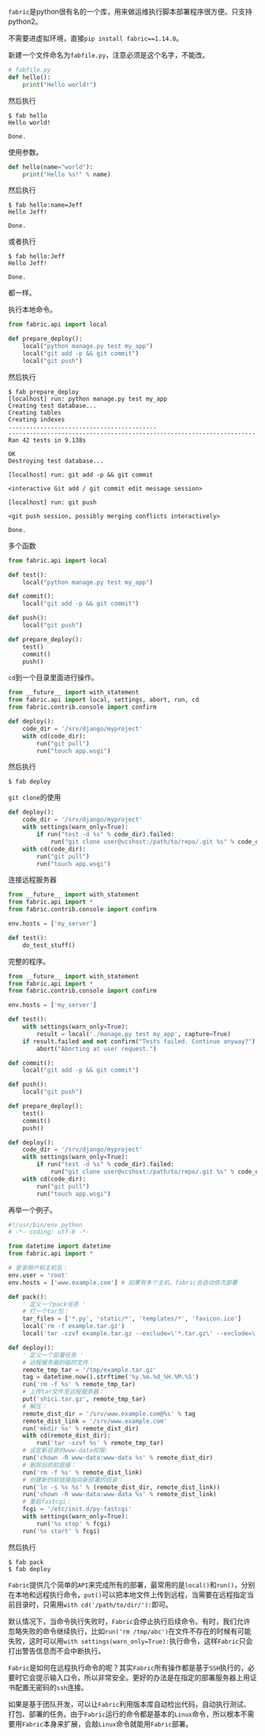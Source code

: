 `fabric`是python很有名的一个库，用来做运维执行脚本部署程序很方便。只支持python2。

不需要进虚拟环境，直接`pip install fabric==1.14.0`。

新建一个文件命名为`fabfile.py`，注意必须是这个名字，不能改。

```py
# fabfile.py
def hello():
    print("Hello world!")
```

然后执行

```
$ fab hello
Hello world!

Done.
```

使用参数。

```py
def hello(name="world"):
    print("Hello %s!" % name)
```

然后执行

```
$ fab hello:name=Jeff
Hello Jeff!

Done.
```

或者执行

```
$ fab hello:Jeff
Hello Jeff!

Done.
```

都一样。

执行本地命令。

```py
from fabric.api import local

def prepare_deploy():
    local("python manage.py test my_app")
    local("git add -p && git commit")
    local("git push")
```

然后执行

```
$ fab prepare_deploy
[localhost] run: python manage.py test my_app
Creating test database...
Creating tables
Creating indexes
..........................................
----------------------------------------------------------------------
Ran 42 tests in 9.138s

OK
Destroying test database...

[localhost] run: git add -p && git commit

<interactive Git add / git commit edit message session>

[localhost] run: git push

<git push session, possibly merging conflicts interactively>

Done.
```

多个函数

```py
from fabric.api import local

def test():
    local("python manage.py test my_app")

def commit():
    local("git add -p && git commit")

def push():
    local("git push")

def prepare_deploy():
    test()
    commit()
    push()
```

`cd`到一个目录里面进行操作。

```py
from __future__ import with_statement
from fabric.api import local, settings, abort, run, cd
from fabric.contrib.console import confirm

def deploy():
    code_dir = '/srv/django/myproject'
    with cd(code_dir):
        run("git pull")
        run("touch app.wsgi")
```

然后执行

```
$ fab deploy
```

`git clone`的使用

```py
def deploy():
    code_dir = '/srv/django/myproject'
    with settings(warn_only=True):
        if run("test -d %s" % code_dir).failed:
            run("git clone user@vcshost:/path/to/repo/.git %s" % code_dir)
    with cd(code_dir):
        run("git pull")
        run("touch app.wsgi")
```

连接远程服务器

```py
from __future__ import with_statement
from fabric.api import *
from fabric.contrib.console import confirm

env.hosts = ['my_server']

def test():
    do_test_stuff()
```

完整的程序。

```py
from __future__ import with_statement
from fabric.api import *
from fabric.contrib.console import confirm

env.hosts = ['my_server']

def test():
    with settings(warn_only=True):
        result = local('./manage.py test my_app', capture=True)
    if result.failed and not confirm("Tests failed. Continue anyway?"):
        abort("Aborting at user request.")

def commit():
    local("git add -p && git commit")

def push():
    local("git push")

def prepare_deploy():
    test()
    commit()
    push()

def deploy():
    code_dir = '/srv/django/myproject'
    with settings(warn_only=True):
        if run("test -d %s" % code_dir).failed:
            run("git clone user@vcshost:/path/to/repo/.git %s" % code_dir)
    with cd(code_dir):
        run("git pull")
        run("touch app.wsgi")
```

再举一个例子。

```py
#!/usr/bin/env python
# -*- coding: utf-8 -*-

from datetime import datetime
from fabric.api import *

# 登录用户和主机名：
env.user = 'root'
env.hosts = ['www.example.com'] # 如果有多个主机，fabric会自动依次部署

def pack():
    ' 定义一个pack任务 '
    # 打一个tar包：
    tar_files = ['*.py', 'static/*', 'templates/*', 'favicon.ico']
    local('rm -f example.tar.gz')
    local('tar -czvf example.tar.gz --exclude=\'*.tar.gz\' --exclude=\'fabfile.py\' %s' % ' '.join(tar_files))

def deploy():
    ' 定义一个部署任务 '
    # 远程服务器的临时文件：
    remote_tmp_tar = '/tmp/example.tar.gz'
    tag = datetime.now().strftime('%y.%m.%d_%H.%M.%S')
    run('rm -f %s' % remote_tmp_tar)
    # 上传tar文件至远程服务器：
    put('shici.tar.gz', remote_tmp_tar)
    # 解压：
    remote_dist_dir = '/srv/www.example.com@%s' % tag
    remote_dist_link = '/srv/www.example.com'
    run('mkdir %s' % remote_dist_dir)
    with cd(remote_dist_dir):
        run('tar -xzvf %s' % remote_tmp_tar)
    # 设定新目录的www-data权限:
    run('chown -R www-data:www-data %s' % remote_dist_dir)
    # 删除旧的软链接：
    run('rm -f %s' % remote_dist_link)
    # 创建新的软链接指向新部署的目录：
    run('ln -s %s %s' % (remote_dist_dir, remote_dist_link))
    run('chown -R www-data:www-data %s' % remote_dist_link)
    # 重启fastcgi：
    fcgi = '/etc/init.d/py-fastcgi'
    with settings(warn_only=True):
        run('%s stop' % fcgi)
    run('%s start' % fcgi)
```

然后执行

```
$ fab pack
$ fab deploy
```

`Fabric`提供几个简单的`API`来完成所有的部署，最常用的是`local()`和`run()`，分别在本地和远程执行命令，`put()`可以把本地文件上传到远程，当需要在远程指定当前目录时，只需用`with cd('/path/to/dir/'):`即可。

默认情况下，当命令执行失败时，`Fabric`会停止执行后续命令。有时，我们允许忽略失败的命令继续执行，比如`run('rm /tmp/abc')`在文件不存在的时候有可能失败，这时可以用`with settings(warn_only=True):`执行命令，这样`Fabric`只会打出警告信息而不会中断执行。

`Fabric`是如何在远程执行命令的呢？其实`Fabric`所有操作都是基于`SSH`执行的，必要时它会提示输入口令，所以非常安全。更好的办法是在指定的部署服务器上用证书配置无密码的`ssh`连接。

如果是基于团队开发，可以让`Fabric`利用版本库自动检出代码，自动执行测试、打包、部署的任务。由于`Fabric`运行的命令都是基本的`Linux`命令，所以根本不需要用`Fabric`本身来扩展，会敲`Linux`命令就能用`Fabric`部署。
